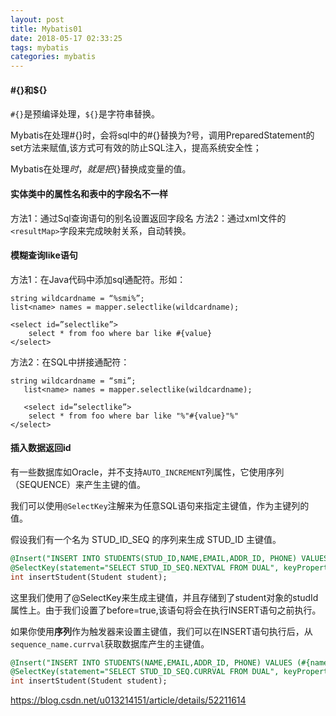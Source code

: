 ```yaml
---
layout: post
title: Mybatis01
date: 2018-05-17 02:33:25
tags: mybatis
categories: mybatis
---
```



#### #{}和${}
`#{}`是预编译处理，`${}`是字符串替换。

Mybatis在处理#{}时，会将sql中的#{}替换为?号，调用PreparedStatement的set方法来赋值,该方式可有效的防止SQL注入，提高系统安全性；

Mybatis在处理${}时，就是把${}替换成变量的值。

#### 实体类中的属性名和表中的字段名不一样
方法1：通过Sql查询语句的别名设置返回字段名
方法2：通过xml文件的`<resultMap>`字段来完成映射关系，自动转换。

<!-- more -->

#### 模糊查询like语句
方法1：在Java代码中添加sql通配符。形如：
```
string wildcardname = “%smi%”; 
list<name> names = mapper.selectlike(wildcardname);

<select id=”selectlike”> 
    select * from foo where bar like #{value} 
</select>
```

方法2：在SQL中拼接通配符：
```
string wildcardname = “smi”; 
   list<name> names = mapper.selectlike(wildcardname);

   <select id=”selectlike”> 
    select * from foo where bar like "%"#{value}"%"
</select>
```

#### 插入数据返回id

有一些数据库如Oracle，并不支持`AUTO_INCREMENT`列属性，它使用序列（SEQUENCE）来产生主键的值。

我们可以使用`@SelectKey`注解来为任意SQL语句来指定主键值，作为主键列的值。

假设我们有一个名为 STUD_ID_SEQ 的序列来生成 STUD_ID 主键值。

```sql
@Insert("INSERT INTO STUDENTS(STUD_ID,NAME,EMAIL,ADDR_ID, PHONE) VALUES (#{studId},#{name},#{email},#{address.addrId},#{phone})")  
@SelectKey(statement="SELECT STUD_ID_SEQ.NEXTVAL FROM DUAL", keyProperty="studId", resultType=int.class, before=true)  
int insertStudent(Student student);  
```

这里我们使用了@SelectKey来生成主键值，并且存储到了student对象的studId属性上。由于我们设置了before=true,该语句将会在执行INSERT语句之前执行。

如果你使用**序列**作为触发器来设置主键值，我们可以在INSERT语句执行后，从`sequence_name.currval`获取数据库产生的主键值。

```sql
@Insert("INSERT INTO STUDENTS(NAME,EMAIL,ADDR_ID, PHONE) VALUES (#{name},#{email},#{address.addrId},#{phone})")  
@SelectKey(statement="SELECT STUD_ID_SEQ.CURRVAL FROM DUAL", keyProperty="studId", resultType=int.class, before=false)  
int insertStudent(Student student);  
```

https://blog.csdn.net/u013214151/article/details/52211614